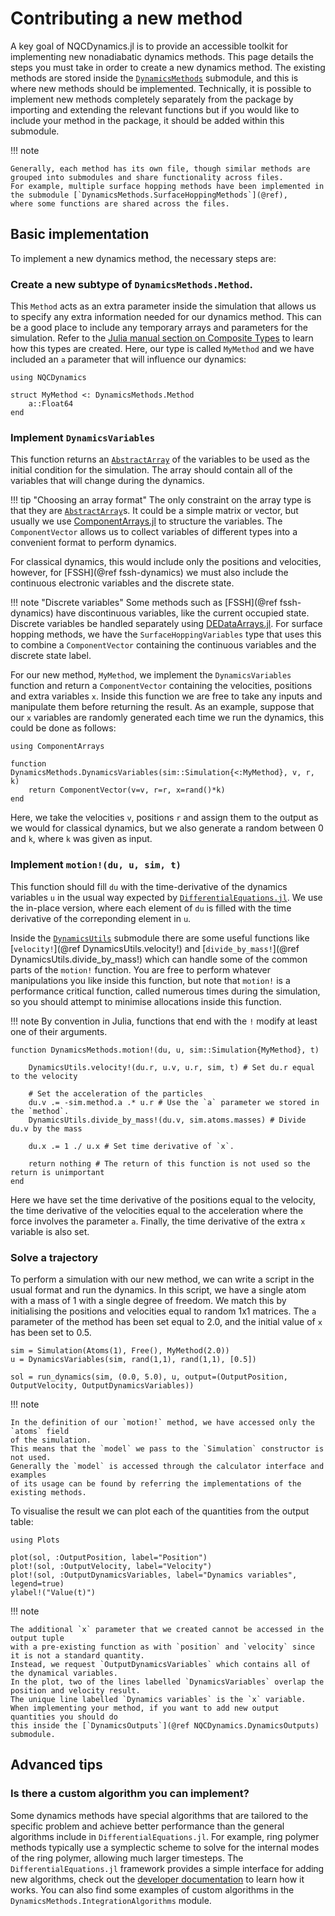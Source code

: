 
# Contributing a new method

A key goal of NQCDynamics.jl is to provide an accessible toolkit for implementing new nonadiabatic dynamics methods.
This page details the steps you must take in order to create a new dynamics method.
The existing methods are stored inside the [`DynamicsMethods`](@ref) submodule, and this is where new methods should be implemented.
Technically, it is possible to implement new methods completely separately from the package by importing and extending
the relevant functions but if you would like to include your method in the package, it should be added within this submodule.

!!! note

    Generally, each method has its own file, though similar methods are grouped into submodules and share functionality across files.
    For example, multiple surface hopping methods have been implemented in the submodule [`DynamicsMethods.SurfaceHoppingMethods`](@ref),
    where some functions are shared across the files. 

## Basic implementation

To implement a new dynamics method, the necessary steps are:

### Create a new subtype of `DynamicsMethods.Method`.

This `Method` acts as an extra parameter inside the simulation that allows us to specify
any extra information needed for our dynamics method.
This can be a good place to include any temporary arrays and parameters for the simulation.
Refer to the [Julia manual section on Composite Types](https://docs.julialang.org/en/v1/manual/types/#Composite-Types)
to learn how this types are created.
Here, our type is called `MyMethod` and we have included an `a` parameter that will influence our dynamics:
```@example mymethod
using NQCDynamics

struct MyMethod <: DynamicsMethods.Method
    a::Float64
end
```

### Implement `DynamicsVariables`

This function returns an [`AbstractArray`](https://docs.julialang.org/en/v1/manual/arrays/)
of the variables to be used as the initial condition for the simulation.
The array should contain all of the variables that will change during the dynamics.

!!! tip "Choosing an array format"
    The only constraint on the array type is that they are [`AbstractArray`](https://docs.julialang.org/en/v1/manual/arrays/)s.
    It could be a simple matrix or vector, but usually we use [ComponentArrays.jl](https://github.com/jonniedie/ComponentArrays.jl) to structure the variables.
    The `ComponentVector` allows us to collect variables of different types into a convenient format to perform dynamics.

For classical dynamics, this would include only the positions and velocities,
however, for [FSSH](@ref fssh-dynamics) we must also include the continuous electronic variables
and the discrete state.

!!! note "Discrete variables"
    Some methods such as [FSSH](@ref fssh-dynamics) have discontinuous variables, like the current occupied state.
    Discrete variables be handled separately using [DEDataArrays.jl](https://github.com/SciML/DEDataArrays.jl).
    For surface hopping methods, we have the `SurfaceHoppingVariables` type that uses this to combine a `ComponentVector`
    containing the continuous variables and the discrete state label.

For our new method, `MyMethod`, we implement the `DynamicsVariables` function and return a `ComponentVector` containing
the velocities, positions and extra variables `x`.
Inside this function we are free to take any inputs and manipulate them before returning the result.
As an example, suppose that our `x` variables are randomly generated each time we run the dynamics,
this could be done as follows:
```@example mymethod
using ComponentArrays

function DynamicsMethods.DynamicsVariables(sim::Simulation{<:MyMethod}, v, r, k)
    return ComponentVector(v=v, r=r, x=rand()*k)
end
```
Here, we take the velocities `v`, positions `r` and assign them to the output as we would for classical dynamics,
but we also generate a random between 0 and `k`, where `k` was given as input.

### Implement `motion!(du, u, sim, t)`

This function should fill `du` with the time-derivative of the dynamics variables `u` in the
usual way expected by [`DifferentialEquations.jl`](https://diffeq.sciml.ai/stable/tutorials/ode_example/#Example-2:-Solving-Systems-of-Equations).
We use the in-place version, where each element of `du` is filled with the time derivative of
the correponding element in `u`.

Inside the [`DynamicsUtils`](@ref) submodule there are some useful functions like [`velocity!`](@ref DynamicsUtils.velocity!) and
[`divide_by_mass!`](@ref DynamicsUtils.divide_by_mass!) which can handle some of the common parts of the `motion!` function.
You are free to perform whatever manipulations you like inside this function, but note that
`motion!` is a performance critical function, called numerous times during the simulation,
so you should attempt to minimise allocations inside this function.

!!! note
    By convention in Julia, functions that end with the `!` modify at least one of their arguments.

```@example mymethod
function DynamicsMethods.motion!(du, u, sim::Simulation{MyMethod}, t)

    DynamicsUtils.velocity!(du.r, u.v, u.r, sim, t) # Set du.r equal to the velocity

    # Set the acceleration of the particles
    du.v .= -sim.method.a .* u.r # Use the `a` parameter we stored in the `method`.
    DynamicsUtils.divide_by_mass!(du.v, sim.atoms.masses) # Divide du.v by the mass

    du.x .= 1 ./ u.x # Set time derivative of `x`.

    return nothing # The return of this function is not used so the return is unimportant
end
```

Here we have set the time derivative of the positions equal to the velocity,
the time derivative of the velocities equal to the acceleration where the force
involves the parameter `a`.
Finally, the time derivative of the extra `x` variable is also set.

### Solve a trajectory

To perform a simulation with our new method, we can write a script in the usual format
and run the dynamics.
In this script, we have a single atom with a mass of 1 with a single degree of freedom.
We match this by initialising the positions and velocities equal to random 1x1 matrices. 
The `a` parameter of the method has been set equal to 2.0, and the initial
value of `x` has been set to 0.5.

```@example mymethod
sim = Simulation(Atoms(1), Free(), MyMethod(2.0))
u = DynamicsVariables(sim, rand(1,1), rand(1,1), [0.5])

sol = run_dynamics(sim, (0.0, 5.0), u, output=(OutputPosition, OutputVelocity, OutputDynamicsVariables))
```

!!! note

    In the definition of our `motion!` method, we have accessed only the `atoms` field
    of the simulation.
    This means that the `model` we pass to the `Simulation` constructor is not used.
    Generally the `model` is accessed through the calculator interface and examples
    of its usage can be found by referring the implementations of the existing methods.

To visualise the result we can plot each of the quantities from the output table:
```@example mymethod
using Plots

plot(sol, :OutputPosition, label="Position")
plot!(sol, :OutputVelocity, label="Velocity")
plot!(sol, :OutputDynamicsVariables, label="Dynamics variables", legend=true)
ylabel!("Value(t)")
```

!!! note 

    The additional `x` parameter that we created cannot be accessed in the output tuple
    with a pre-existing function as with `position` and `velocity` since it is not a standard quantity.
    Instead, we request `OutputDynamicsVariables` which contains all of the dynamical variables.
    In the plot, two of the lines labelled `DynamicsVariables` overlap the position and velocity result.
    The unique line labelled `Dynamics variables` is the `x` variable.
    When implementing your method, if you want to add new output quantities you should do
    this inside the [`DynamicsOutputs`](@ref NQCDynamics.DynamicsOutputs) submodule.

## Advanced tips

### Is there a custom algorithm you can implement?

Some dynamics methods have special algorithms that are tailored to the specific problem
and achieve better performance than the general algorithms include in
`DifferentialEquations.jl`.
For example, ring polymer methods typically use a symplectic scheme to solve for the
internal modes of the ring polymer, allowing much larger timesteps.
The `DifferentialEquations.jl` framework provides a simple interface for adding new
algorithms, check out the [developer documentation](https://devdocs.sciml.ai/dev/)
to learn how it works.
You can also find some examples of custom algorithms in the `DynamicsMethods.IntegrationAlgorithms` module.
